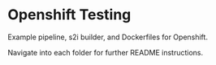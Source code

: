 # Openshift Testing
Example pipeline, s2i builder, and Dockerfiles for Openshift.

Navigate into each folder for further README instructions.
